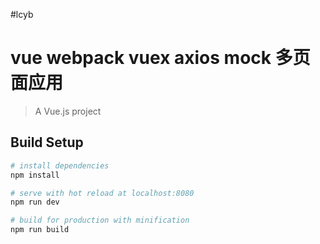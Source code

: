 #lcyb
# vue webpack vuex axios mock 多页面应用
> A Vue.js project
 
## Build Setup

``` bash
# install dependencies
npm install

# serve with hot reload at localhost:8080
npm run dev

# build for production with minification
npm run build    
```
 